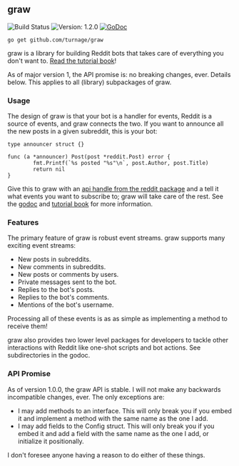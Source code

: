 graw
--------------------------------------------------------------------------------

![Build Status](https://travis-ci.org/turnage/graw.svg?branch=master)
![Version: 1.2.0](https://img.shields.io/badge/version-1.2.0-brightgreen.svg)
[![GoDoc](https://godoc.org/github.com/turnage/graw?status.svg)](https://godoc.org/github.com/turnage/graw)

    go get github.com/turnage/graw

graw is a library for building Reddit bots that takes care of everything you
don't want to. [Read the tutorial book](https://turnage.gitbooks.io/graw/content/)!

As of major version 1, the API promise is: no breaking changes, ever. Details
below. This applies to all (library) subpackages of graw.

### Usage

The design of graw is that your bot is a handler for events, Reddit is a source
of events, and graw connects the two. If you want to announce all the new posts
in a given subreddit, this is your bot:

````
type announcer struct {}

func (a *announcer) Post(post *reddit.Post) error {
        fmt.Printf(`%s posted "%s"\n`, post.Author, post.Title)
        return nil
}
````

Give this to graw with an
[api handle from the reddit package](https://godoc.org/github.com/turnage/graw/reddit)
and a tell it what events you want to subscribe to; graw will take care of the
rest. See the [godoc](https://godoc.org/github.com/turnage/graw) and
[tutorial book](https://turnage.gitbooks.io/graw/content/) for more information.

### Features

The primary feature of graw is robust event streams. graw supports many exciting
event streams:

* New posts in subreddits.
* New comments in subreddits.
* New posts or comments by users.
* Private messages sent to the bot.
* Replies to the bot's posts.
* Replies to the bot's comments.
* Mentions of the bot's username.

Processing all of these events is as as simple as implementing a method to
receive them!

graw also provides two lower level packages for developers to tackle other
interactions with Reddit like one-shot scripts and bot actions. See
subdirectories in the godoc.

### API Promise

As of version 1.0.0, the graw API is stable. I will not make any backwards
incompatible changes, ever. The only exceptions are:

* I may add methods to an interface. This will only break you if you embed it
  and implement a method with the same name as the one I add.
* I may add fields to the Config struct. This will only break you if you embed
  it and add a field with the same name as the one I add, or initialize it
  positionally.

I don't foresee anyone having a reason to do either of these things. 
